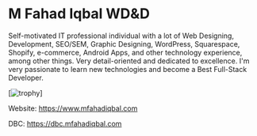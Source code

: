 # M Fahad Iqbal WD&D

Self-motivated IT professional individual with a lot of Web Designing, Development, SEO/SEM, Graphic Designing, WordPress, Squarespace, Shopify, e-commerce, Android Apps, and other technology experience, among other things. Very detail-oriented and dedicated to excellence. I'm very passionate to learn new technologies and become a Best Full-Stack Developer.

[![trophy](https://github-profile-trophy.vercel.app/?username=mfahadiqbalofcl&theme=onedark)]

Website: https://www.mfahadiqbal.com

DBC: https://dbc.mfahadiqbal.com
